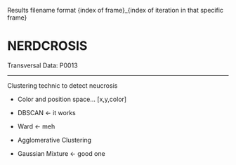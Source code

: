 Results filename format
{index of frame}_{index of iteration in that specific frame}
# NERDCROSIS

Transversal Data:
P0013


---------------------------------
Clustering technic to detect neucrosis
- Color and position space...
[x,y,color]


- DBSCAN <- it works
- Ward <- meh
- Agglomerative Clustering
- Gaussian Mixture <- good one
